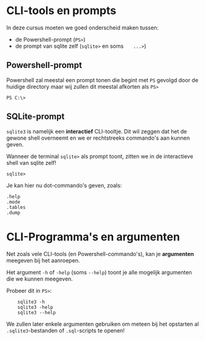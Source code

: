 # CLI-tools en prompts

In deze cursus moeten we goed onderscheid maken tussen:

- de Powershell-prompt (`PS>`)
- de prompt van sqlite zelf (`sqlite>` en soms `   ...>`)

## Powershell-prompt

Powershell zal meestal een prompt tonen die begint met `PS` gevolgd door de huidige directory maar wij zullen dit meestal afkorten als `PS>`

```
PS C:\>
```

## SQLite-prompt

`sqlite3` is namelijk een **interactief** CLI-tooltje. Dit wil zeggen dat het de gewone shell overneemt en we er rechtstreeks commando's aan kunnen geven.

Wanneer de terminal `sqlite>` als prompt toont, zitten we in de interactieve shell van sqlite zelf!

```
sqlite>
```

Je kan hier nu dot-commando's geven, zoals:

```
.help
.mode
.tables
.dump
```

# CLI-Programma's en argumenten

Net zoals vele CLI-tools (en Powershell-commando's), kan je **argumenten** meegeven bij het aanroepen.

Het argument `-h` of `-help` (soms `--help`) toont je alle mogelijk argumenten die we kunnen meegeven.

Probeer dit in `PS>`:

```
    sqlite3 -h
    sqlite3 -help
    sqlite3 --help
```

We zullen later enkele argumenten gebruiken om meteen bij het opstarten al `.sqlite3`-bestanden of `.sql`-scripts te openen!
